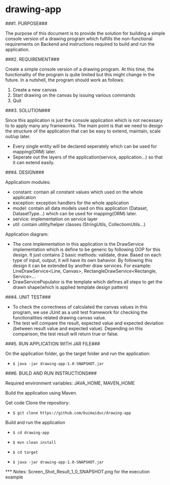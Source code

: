 # drawing-app

###1. PURPOSE###

The purpose of this document is to provide the solution for building a simple console version of a drawing program
which fulfills the non-functional requirements on Backend and instructions required to build and run the application.

###2. REQUIREMENT###

Create a simple console version of a drawing program.
At this time, the functionality of the program is quite limited but this might change in the future.
In a nutshell, the program should work as follows:
 1. Create a new canvas
 2. Start drawing on the canvas by issuing various commands
 3. Quit

###3. SOLUTION###

Since this application is just the console application which is not necessary to to apply many any frameworks. The main
point is that we need to design the structure of the application that can be easy to extend, maintain, scale out/up later.

-   Every single entity will be declared seperately which can be used for mapping(ORM) later.
-   Seperate out the layers of the application(service, application...) so that it can extend easily.

###4. DESIGN###

Applicatiom modules:

-   constant: contain all constant values which used on the whole application
-	exception: exception handlers for the whole application
-	model: contain all data models used on this application (Dataset, DatasetType…) which can be used for mapping(ORM) later.
-	service: implementation on service layer
-   util: contain utility/helper classes (StringUtils, CollectiomUtils…)

Application diagram:

-   The core implementation in this application is the DrawService implementation which is define to be generic by following OOP for this design.
It just contains 2 basic methods: validate, draw. Based on each type of input, output, it will have its own bahavior. By following this design it
can be extended by another draw services.
For example: LineDrawService<Line, Canvas>, RectangleDrawService<Rectangle, Service>...
-   DrawServicePopulator is the template which defines all steps to get the drawn shape(which is applied template design pattern)

###4. UNIT TEST###

-	To check the correctness of calculated the canvas values in this program, we use JUnit as a unit test framework for
checking the functionalities related drawing canvas value.
-	The test will compare the result, expected value and expected deviation (between result value and expected value).
Depending on this comparison, the test result will return true or false.

###5. RUN APPLICATION WITH JAR FILE###

On the application folder, go the target folder and run the application:

-     $ java -jar drawing-app-1.0-SNAPSHOT.jar

###6. BUILD AND RUN INSTRUCTIONS###

Required environment variables: JAVA_HOME, MAVEN_HOME

Build the application using Maven.

Get code Clone the repository:

-     $ git clone https://github.com/buimaiduc/drawing-app

Build and run the application

-     $ cd drawing-app
-     $ mvn clean install
-     $ cd target
-     $ java -jar drawing-app-1.0-SNAPSHOT.jar


*** Notes: Screen_Shot_Result_1_0_SNAPSHOT.png for the execution example
